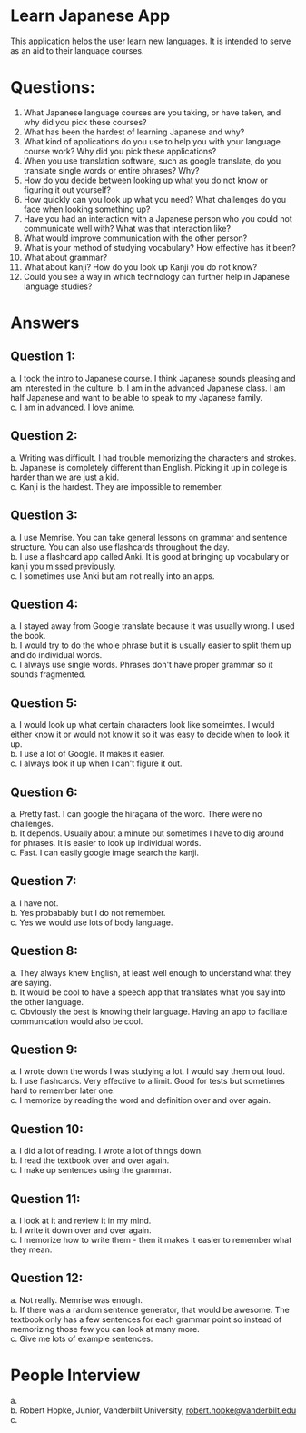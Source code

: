 # Learn Japanese App
This application helps the user learn new languages. It is intended to serve as an aid to their language courses.

# Questions:
1. What Japanese language courses are you taking, or have taken, and why did you pick these courses?
2. What has been the hardest of learning Japanese and why?
3. What kind of applications do you use to help you with your language course work? Why did you pick these applications?
4. When you use translation software, such as google translate, do you translate single words or entire phrases? Why?
5. How do you decide between looking up what you do not know or figuring it out yourself?
6. How quickly can you look up what you need? What challenges do you face when looking something up?
7. Have you had an interaction with a Japanese person who you could not communicate well with? What was that interaction like?
8. What would improve communication with the other person?
9. What is your method of studying vocabulary? How effective has it been?
10. What about grammar?
11. What about kanji? How do you look up Kanji you do not know?
12. Could you see a way in which technology can further help in Japanese language studies?

# Answers
## Question 1:
a. I took the intro to Japanese course. I think Japanese sounds pleasing and am interested in the culture.
b. I am in the advanced Japanese class. I am half Japanese and want to be able to speak to my Japanese family.<br/>
c. I am in advanced. I love anime.

## Question 2:
a. Writing was difficult. I had trouble memorizing the characters and strokes.<br/>
b. Japanese is completely different than English. Picking it up in college is harder than we are just a kid.<br/>
c. Kanji is the hardest. They are impossible to remember.

## Question 3:
a. I use Memrise. You can take general lessons on grammar and sentence structure. You can also use flashcards throughout the day.<br/>
b. I use a flashcard app called Anki. It is good at bringing up vocabulary or kanji you missed previously.<br/>
c. I sometimes use Anki but am not really into an apps.

## Question 4:
a. I stayed away from Google translate because it was usually wrong. I used the book.<br/>
b. I would try to do the whole phrase but it is usually easier to split them up and do individual words.<br/>
c. I always use single words. Phrases don't have proper grammar so it sounds fragmented.

## Question 5:
a. I would look up what certain characters look like someimtes. I would either know it or would not know it so it was easy to decide when to look it up.<br/>
b. I use a lot of Google. It makes it easier.<br/>
c. I always look it up when I can't figure it out.

## Question 6:
a. Pretty fast. I can google the hiragana of the word. There were no challenges.<br/>
b. It depends. Usually about a minute but sometimes I have to dig around for phrases. It is easier to look up individual words.<br/>
c. Fast. I can easily google image search the kanji.

## Question 7:
a. I have not.<br/>
b. Yes probabably but I do not remember.<br/>
c. Yes we would use lots of body language.

## Question 8:
a. They always knew English, at least well enough to understand what they are saying.<br/>
b. It would be cool to have a speech app that translates what you say into the other language.<br/>
c. Obviously the best is knowing their language. Having an app to faciliate communication would also be cool.

## Question 9:
a. I wrote down the words I was studying a lot. I would say them out loud.<br/>
b. I use flashcards. Very effective to a limit. Good for tests but sometimes hard to remember later one.<br/>
c. I memorize by reading the word and definition over and over again.

## Question 10:
a. I did a lot of reading. I wrote a lot of things down.<br/>
b. I read the textbook over and over again.<br/>
c. I make up sentences using the grammar.

## Question 11:
a. I look at it and review it in my mind.<br/>
b. I write it down over and over again.<br/>
c. I memorize how to write them - then it makes it easier to remember what they mean.

## Question 12:
a. Not really. Memrise was enough.<br/>
b. If there was a random sentence generator, that would be awesome. The textbook only has a few sentences for each grammar point so instead of memorizing those few you can look at many more.<br/>
c. Give me lots of example sentences.

# People Interview
a. <br/>
b. Robert Hopke, Junior, Vanderbilt University, robert.hopke@vanderbilt.edu<br/>
c.
